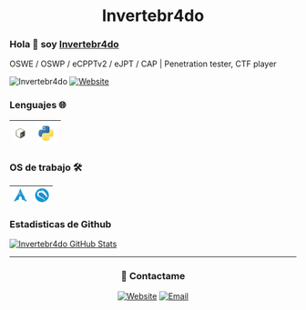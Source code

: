 
<h1 align="center">Invertebr4do</h1>

### Hola 👋 soy [Invertebr4do](https://Invertebr4do.github.io)

<div>
 <p>
OSWE / OSWP / eCPPTv2 / eJPT / CAP | Penetration tester, CTF player
</p>
</div>

<img src="https://komarev.com/ghpvc/?username=Invertebr4do" alt="Invertebr4do" />
<a href="https://app.hackthebox.com/users/462265" target="_blank"><img alt="Website" src="https://img.shields.io/badge/Website-hackthebox Profile-green?style=flat&logo=hackthebox"></a>

### Lenguajes 🌐

| [<img src="https://github.com/Invertebr4do/invertebr4do.github.io/blob/master/assets/images/tratamiento-de-tty/Bash.png" alt="Bash" width="24">](https://www.gnu.org/software/bash/) | [<img src="https://raw.githubusercontent.com/github/explore/80688e429a7d4ef2fca1e82350fe8e3517d3494d/topics/python/python.png" alt="python" width="38">](https://www.python.org/)
|---|---|
 
### OS de trabajo 🛠️

| [<img src="https://github.com/Invertebr4do/Invertebr4do/blob/main/img/arch.png" alt="arch" width="24">](https://www.archlinux.org/) | [<img src="https://github.com/Invertebr4do/Invertebr4do/blob/main/img/kali.png" alt="kali" width="24">](https://www.kali.org/)
|---|---|

### Estadisticas de Github

[![Invertebr4do GitHub Stats](https://github-readme-stats.vercel.app/api?username=Invertebr4do&show_icons=true&title_color=fff&icon_color=79ff97&text_color=9f9f9f&bg_color=151515)](https://github.com/Invertebr4do)

<hr>

<h3 align="center"> 🤝 Contactame </h3>

<p align="center">
<a href="https://Invertebr4do.github.io" target="_blank"><img alt="Website" src="https://img.shields.io/badge/Website-Invertebr4do.github.io-blue?style=flat&logo=google-chrome"></a>
<a href="mailto:inverterb4do@gmail.com"><img alt="Email" src="https://img.shields.io/badge/Email-invertebr4do@gmail.com-blue?style=flat&logo=gmail"></a>
</p>
